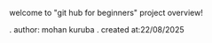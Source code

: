 welcome to "git hub for beginners" project overview!

  . author: mohan kuruba
  . created at:22/08/2025
